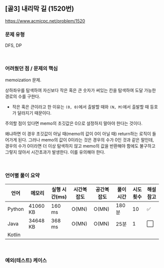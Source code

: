 ## [골3] 내리막 길 (1520번)

https://www.acmicpc.net/problem/1520

### 문제 유형

DFS, DP

<br>

### 어려웠던 점 / 문제의 핵심

memoization 문제.

상하좌우를 탐색하여 자신보다 작은 혹은 큰 숫자가 써있는 칸을 탐색하여 도달 가능한 경로의 수를 구한다.

- 작은 혹은 큰이라고 한 이유는 `(0, 0)`에서 출발할 때와 `(N, M)`에서 출발할 때 등호가 달라지기 때문이다. 

주의할 점이 있다면 memo의 초깃값은 0으로 설정하지 말아야 한다는 것이다. 

왜냐하면 이 경우 초깃값이 아닐 때(memo의 값이 0이 아닐 때) return하는 로직이 들어가게 된다. 그러나 memo의 값이 0이라는 것은 경우의 수가 0인 것과 같은 말인데, 경우의 수가 0이라면 더 이상 탐색하지 않고 memo의 값을 반환해야 함에도 불구하고 그렇지 않아서 시간초과가 발생한다. 이를 유의해야 한다.

<br>

### 언어별 풀이 요약

| 언어   | 메모리   | 실행 시간(ms) | 시간복잡도 | 공간복잡도 | 풀이 시간 | 시도 횟수 | 해설 참고            |
| ------ | -------- | ------------- | ---------- | ---------- | --------- | --------- | -------------------- |
| Python | 41060 KB | 160 ms        | O(MN)      | O(MN)      | 180분     | 10        | :white_check_mark:   |
| Java   | 34648 KB | 368 ms        | O(MN)      | O(MN)      | 25분      | 1         | :white_large_square: |
| Kotlin |          |               |            |            |           |           |                      |

<br>

### 예외(테스트) 케이스

```
```

